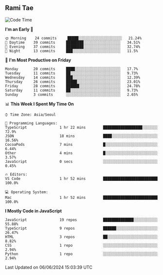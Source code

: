 ## Rami Tae

<!--START_SECTION:waka-->
![Code Time](http://img.shields.io/badge/Code%20Time-1%2C378%20hrs%2016%20mins-blue)

**I'm an Early 🐤** 

```text
🌞 Morning    24 commits     █████░░░░░░░░░░░░░░░░░░░░   21.24% 
🌆 Daytime    39 commits     ████████░░░░░░░░░░░░░░░░░   34.51% 
🌃 Evening    37 commits     ████████░░░░░░░░░░░░░░░░░   32.74% 
🌙 Night      13 commits     ███░░░░░░░░░░░░░░░░░░░░░░   11.5%

```
📅 **I'm Most Productive on Friday** 

```text
Monday       20 commits     ████░░░░░░░░░░░░░░░░░░░░░   17.7% 
Tuesday      11 commits     ██░░░░░░░░░░░░░░░░░░░░░░░   9.73% 
Wednesday    14 commits     ███░░░░░░░░░░░░░░░░░░░░░░   12.39% 
Thursday     26 commits     █████░░░░░░░░░░░░░░░░░░░░   23.01% 
Friday       28 commits     ██████░░░░░░░░░░░░░░░░░░░   24.78% 
Saturday     11 commits     ██░░░░░░░░░░░░░░░░░░░░░░░   9.73% 
Sunday       3 commits      ░░░░░░░░░░░░░░░░░░░░░░░░░   2.65%

```


📊 **This Week I Spent My Time On** 

```text
⌚︎ Time Zone: Asia/Seoul

💬 Programming Languages: 
TypeScript               1 hr 22 mins        ██████████████████░░░░░░░   72.9% 
JSON                     18 mins             ████░░░░░░░░░░░░░░░░░░░░░   16.56% 
CocoaPods                7 mins              █░░░░░░░░░░░░░░░░░░░░░░░░   6.44% 
Other                    4 mins              █░░░░░░░░░░░░░░░░░░░░░░░░   3.57% 
JavaScript               0 secs              ░░░░░░░░░░░░░░░░░░░░░░░░░   0.45%

🔥 Editors: 
VS Code                  1 hr 52 mins        █████████████████████████   100.0%

💻 Operating System: 
Mac                      1 hr 52 mins        █████████████████████████   100.0%

```

**I Mostly Code in JavaScript** 

```text
JavaScript               19 repos            ██████████████░░░░░░░░░░░   55.88% 
TypeScript               9 repos             ██████░░░░░░░░░░░░░░░░░░░   26.47% 
HTML                     3 repos             ██░░░░░░░░░░░░░░░░░░░░░░░   8.82% 
CSS                      1 repo              ░░░░░░░░░░░░░░░░░░░░░░░░░   2.94% 
Python                   1 repo              ░░░░░░░░░░░░░░░░░░░░░░░░░   2.94%

```



 Last Updated on 06/06/2024 15:03:39 UTC
<!--END_SECTION:waka-->
